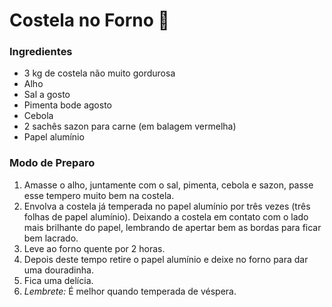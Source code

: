 # Costela no Forno :meat_on_bone:

### Ingredientes

- 3 kg de costela não muito gordurosa
- Alho
- Sal a gosto
- Pimenta bode agosto
- Cebola
- 2 sachês sazon para carne (em balagem vermelha)
- Papel alumínio

### Modo de Preparo

1. Amasse o alho, juntamente com o sal, pimenta, cebola e sazon, passe esse tempero muito bem na costela.
2. Envolva a costela já temperada no papel alumínio por três vezes (três folhas de papel alumínio). Deixando a costela em contato com o lado mais brilhante do papel, lembrando de apertar bem as bordas para ficar bem lacrado.
3. Leve ao forno quente por 2 horas.
4. Depois deste tempo retire o papel alumínio e deixe no forno para dar uma douradinha.
5. Fica uma delícia.
6. *Lembrete:* É melhor quando temperada de véspera.

### 

